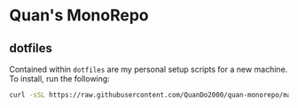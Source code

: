 # Quan's MonoRepo

## dotfiles

Contained within `dotfiles` are my personal setup scripts for a new machine. To install, run the following:

```bash
curl -sSL https://raw.githubusercontent.com/QuanDo2000/quan-monorepo/main/dotfiles/install.sh | bash
```
